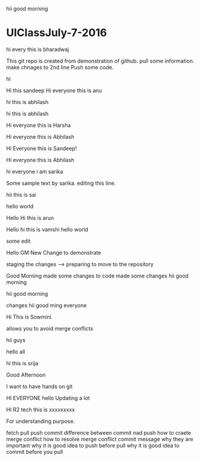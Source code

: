 

hii good morning


# UIClassJuly-7-2016


hi every this is bharadwaj

This git repo is created from demonstration of github. pull some information. make chnages to 2nd line
Push some code.


hi

Hi this sandeep
Hi everyone this is anu

hi this is abhilash


hi this is abhilash


Hi everyone this is Harsha


Hi everyone this is Abhilash


Hi Everyone this is Sandeep!

Hi everyone this is Abhilash


hi everyone i am sarika

Some sample text by sarika. editing this line.

hii this is sai

hello world

Hello
Hi this is arun

Hello 
hi this is vamshi
hello world




some edit

Hello GM
New Change to demonstrate


staging the changes --> preparing to move to the repository


Good Morning    made some changes to code
made some changes
hii good morning


hii good morning

changes
hii good ming everyone

Hi This is Sowmini


allows you to avoid merge conflicts 

hii guys



hello all


hi this is srija


Good Afternoon

I want to have hands on git

HI EVERYONE
hello 
Updating a lot


HI R2 tech this is xxxxxxxxx



For understanding purpose.

fetch
pull
push 
commit 
difference between commit nad push 
how to craete merge conflict
how to resolve merge conflict
commit message why they are important
why it is good idea to push before pull
why  it is good idea to commit before you pull
